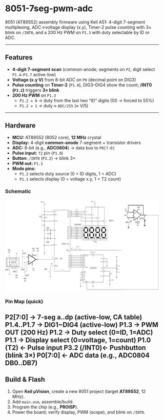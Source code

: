 # 8051-7seg-pwm-adc

8051 (AT89S52) assembly firmware using Keil A51: 4-digit 7-segment multiplexing, ADC→voltage display (x.y), Timer-2 pulse counting with 3× blink on `/INT0`, and a 200 Hz PWM on `P1.3` with duty selectable by ID or ADC.

---

## Features
- **4-digit 7-segment scan** (common-anode; segments on `P2`, digit select `P1.4–P1.7` active-low)
- **Voltage (x.y V)** from 8-bit ADC on `P0` (decimal point on DIG3)
- **Pulse counting** on **Timer-2** (`P1.0`), DIG3–DIG4 show the count; **/INT0 (`P3.2`)** triggers **3× blink**
- **200 Hz PWM** on `P1.3`  
  - `P1.2 = 0` → duty from the last two “ID” digits (00 → forced to 55%)  
  - `P1.2 = 1` → duty ≈ `ADC/255` (≈ V/5)

---

## Hardware
- **MCU:** AT89S52 (8052 core), **12 MHz** crystal  
- **Display:** 4-digit **common-anode** 7-segment + transistor drivers  
- **ADC:** 8-bit (e.g., **ADC0804**) → data bus to `P0[7:0]`  
- **Pulse input:** `T2` pin (`P1.0`)  
- **Button:** `/INT0` (`P3.2`) → blink 3×  
- **PWM out:** `P1.3`  
- **Mode pins:**  
  - `P1.2` selects duty source (0 = ID digits, 1 = ADC)  
  - `P1.1` selects display (0 = voltage x.y, 1 = T2 count)

### Schematic
![Circuit](media/circuit.png)

### Pin Map (quick)
P2[7:0] -> 7-seg a..dp (active-low, CA table)
P1.4..P1.7 -> DIG1~DIG4 (active-low)
P1.3 -> PWM OUT (200 Hz)
P1.2 -> Duty select (0=ID, 1=ADC)
P1.1 -> Display select (0=voltage, 1=count)
P1.0 (T2) <- Pulse input
P3.2 (/INT0)<- Pushbutton (blink 3×)
P0[7:0] <- ADC data (e.g., ADC0804 DB0..DB7)
---

## Build & Flash
1. Open **Keil µVision**, create a new 8051 project (target **AT89S52**, 12 MHz).
2. Add `main.asm`, assemble/build.
3. Program the chip (e.g., **PROISP**).
4. Power the board; verify display, PWM (scope), and blink on `/INT0`.

